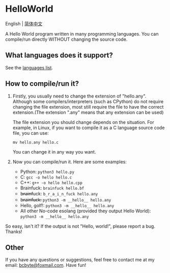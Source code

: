 # HelloWorld

English | [简体中文](./README_zh.md)

A Hello World program written in many programming languages.
You can compile/run directly WITHOUT changing the source code.

## What languages does it support?
See the [languages list](./LANGUAGES.md).

## How to compile/run it?
1. Firstly, you usually need to change the extension of "hello.any".
    Although some compilers/interpreters (such as CPython) do not require changing the file extension, most still require the file to
    have the correct extension.(The extension ".any" means that any extension can be used)

    The file extension you should change depends on the situation.
    For example, in Linux, if you want to compile it as a C language source code file, you can use:
    ```
    mv hello.any hello.c
    ```
    You can change it in any way you want.

2. Now you can compile/run it.
    Here are some examples:

    - Python: `python3 hello.py`
    - C: `gcc -o hello hello.c`
    - C++: `g++ -o hello hello.cpp`
    - Brainfuck: `brainfuck hello.bf`                                          
    - b̶r̶a̶i̶n̶fuck: `b_r_a_i_n_fuck hello.any`
    - b̶r̶a̶i̶n̶f̶u̶c̶k̶: `python3 -m __hello__ hello.any`
    - Hello, golf!: `python3 -m __hello__ hello.any`
    - All other No-code esolang (provided they output Hello World): `python3 -m __hello__ hello.any`

So easy, isn't it?
If the output is not "Hello, world!", please report a bug. Thanks!

## Other
If you have any questions or suggestions, feel free to contact me at my email: bcbyte@foxmail.com.
Have fun!

